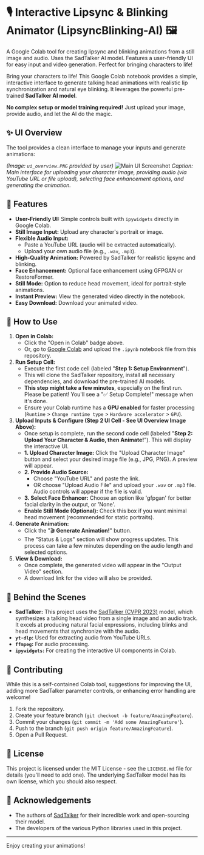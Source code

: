 # 🎙️ Interactive Lipsync & Blinking Animator (LipsyncBlinking-AI) 🖼️ 
A Google Colab tool for creating lipsync and blinking animations from a still image and audio. Uses the SadTalker AI model. Features a user-friendly UI for easy input and video generation. Perfect for bringing characters to life!


Bring your characters to life! This Google Colab notebook provides a simple, interactive interface to generate talking head animations with realistic lip synchronization and natural eye blinking. It leverages the powerful pre-trained **SadTalker AI model**.

**No complex setup or model training required!** Just upload your image, provide audio, and let the AI do the magic.

## ✨ UI Overview

The tool provides a clean interface to manage your inputs and generate animations:

*(Image: `ui_overview.PNG` provided by user)*
![Main UI Screenshot]([assets/ui_overview.png](https://github.com/thekartikeyamishra/LipsyncBlinking-AI/blob/main/assets/ui_overview.PNG))
*Caption: Main interface for uploading your character image, providing audio (via YouTube URL or file upload), selecting face enhancement options, and generating the animation.*

## 🌟 Features

* **User-Friendly UI:** Simple controls built with `ipywidgets` directly in Google Colab.
* **Still Image Input:** Upload any character's portrait or image.
* **Flexible Audio Input:**
    * Paste a YouTube URL (audio will be extracted automatically).
    * Upload your own audio file (e.g., `.wav`, `.mp3`).
* **High-Quality Animation:** Powered by SadTalker for realistic lipsync and blinking.
* **Face Enhancement:** Optional face enhancement using GFPGAN or RestoreFormer.
* **Still Mode:** Option to reduce head movement, ideal for portrait-style animations.
* **Instant Preview:** View the generated video directly in the notebook.
* **Easy Download:** Download your animated video.

## 🚀 How to Use

1.  **Open in Colab:**
    * Click the "Open in Colab" badge above.
    * Or, go to [Google Colab](https://colab.research.google.com/) and upload the `.ipynb` notebook file from this repository.
2.  **Run Setup Cell:**
    * Execute the first code cell (labeled "**Step 1: Setup Environment**").
    * This will clone the SadTalker repository, install all necessary dependencies, and download the pre-trained AI models.
    * **This step might take a few minutes**, especially on the first run. Please be patient! You'll see a "✅ Setup Complete!" message when it's done.
    * Ensure your Colab runtime has a **GPU enabled** for faster processing (`Runtime` > `Change runtime type` > `Hardware accelerator` > `GPU`).
3.  **Upload Inputs & Configure (Step 2 UI Cell - See UI Overview Image Above):**
    * Once setup is complete, run the second code cell (labeled "**Step 2: Upload Your Character & Audio, then Animate!**"). This will display the interactive UI.
    * **1. Upload Character Image:** Click the "Upload Character Image" button and select your desired image file (e.g., JPG, PNG). A preview will appear.
    * **2. Provide Audio Source:**
        * Choose "YouTube URL" and paste the link.
        * OR choose "Upload Audio File" and upload your `.wav` or `.mp3` file. Audio controls will appear if the file is valid.
    * **3. Select Face Enhancer:** Choose an option like 'gfpgan' for better facial clarity in the output, or 'None'.
    * **Enable Still Mode (Optional):** Check this box if you want minimal head movement (recommended for static portraits).
4.  **Generate Animation:**
    * Click the "🎬 **Generate Animation!**" button.
    * The "Status & Logs" section will show progress updates. This process can take a few minutes depending on the audio length and selected options.
5.  **View & Download:**
    * Once complete, the generated video will appear in the "Output Video" section.
    * A download link for the video will also be provided.

## 🔧 Behind the Scenes

* **SadTalker:** This project uses the [SadTalker (CVPR 2023)](https://github.com/OpenTalker/SadTalker) model, which synthesizes a talking head video from a single image and an audio track. It excels at producing natural facial expressions, including blinks and head movements that synchronize with the audio.
* **`yt-dlp`:** Used for extracting audio from YouTube URLs.
* **`ffmpeg`:** For audio processing.
* **`ipywidgets`:** For creating the interactive UI components in Colab.

## 🤝 Contributing

While this is a self-contained Colab tool, suggestions for improving the UI, adding more SadTalker parameter controls, or enhancing error handling are welcome!
1.  Fork the repository.
2.  Create your feature branch (`git checkout -b feature/AmazingFeature`).
3.  Commit your changes (`git commit -m 'Add some AmazingFeature'`).
4.  Push to the branch (`git push origin feature/AmazingFeature`).
5.  Open a Pull Request.

## 📜 License

This project is licensed under the MIT License - see the `LICENSE.md` file for details (you'll need to add one). The underlying SadTalker model has its own license, which you should also respect.

## 🙏 Acknowledgements

* The authors of [SadTalker](https://sadtalker.github.io/) for their incredible work and open-sourcing their model.
* The developers of the various Python libraries used in this project.

---

Enjoy creating your animations!
